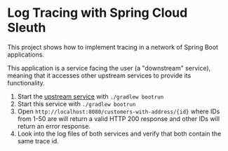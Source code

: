 # Log Tracing with Spring Cloud Sleuth
 
This project shows how to implement tracing in a network of Spring Boot applications.

This application is a service facing the user (a "downstream" service), meaning that 
it accesses other upstream services to provide its functionality.  

1. Start the [upstream service](../sleuth-upstream-service/) with `./gradlew bootrun`
1. Start this service with `./gradlew bootrun`
1. Open `http://localhost:8080/customers-with-address/{id}` where IDs from 1-50 are 
   will return a valid HTTP 200 response and other IDs will return an error response.
1. Look into the log files of both services and verify that both contain the same
   trace id.

